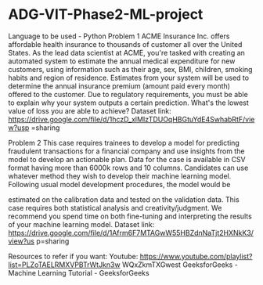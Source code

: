 # ADG-VIT-Phase2-ML-project


Language to be used - Python
Problem 1
ACME Insurance Inc. offers affordable health insurance to thousands of customer
all over the United States. As the lead data scientist at ACME, you're tasked with
creating an automated system to estimate the annual medical expenditure for
new customers, using information such as their age, sex, BMI, children, smoking
habits and region of residence.
Estimates from your system will be used to determine the annual insurance
premium (amount paid every month) offered to the customer. Due to regulatory
requirements, you must be able to explain why your system outputs a certain
prediction.
What's the lowest value of loss you are able to achieve?
Dataset link:
https://drive.google.com/file/d/1hczD_xlMIzTDUOqHBGtuYdE4SwhabRtF/view?usp
=sharing

Problem 2
This case requires trainees to develop a model for predicting fraudulent
transactions for a financial company and use insights from the model to
develop an actionable plan. Data for the case is available in CSV format having
more than 6000k rows and 10 columns.
Candidates can use whatever method they wish to develop their machine learning
model. Following usual model development procedures, the model would be

estimated on the calibration data and tested on the validation data. This case
requires both statistical analysis and creativity/judgment. We recommend you
spend time on both fine-tuning and interpreting the results of your machine learning
model.
Dataset link:
https://drive.google.com/file/d/1Afrm6F7MTAGwW55HBZdnNaTjt2HXNkK3/view?us
p=sharing



Resources to refer if you want:
Youtube:
https://www.youtube.com/playlist?list=PLZoTAELRMXVPBTrWtJkn3w
WQxZkmTXGwest
GeeksforGeeks - Machine Learning Tutorial - GeeksforGeeks
